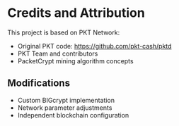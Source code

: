 # Credits and Attribution

This project is based on PKT Network:
- Original PKT code: https://github.com/pkt-cash/pktd
- PKT Team and contributors
- PacketCrypt mining algorithm concepts

## Modifications
- Custom BIGcrypt implementation
- Network parameter adjustments
- Independent blockchain configuration
